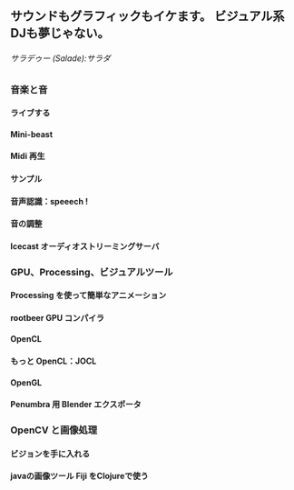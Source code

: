 ## サウンドもグラフィックもイケます。 ビジュアル系DJも夢じゃない。

###### サラデゥー (Salade):サラダ

### 音楽と音

#### ライブする
#### Mini-beast
#### Midi 再生
#### サンプル
#### 音声認識：speeech !
#### 音の調整
#### Icecast オーディオストリーミングサーバ

### GPU、Processing、ビジュアルツール

#### Processing を使って簡単なアニメーション
#### rootbeer GPU コンパイラ
#### OpenCL
#### もっと OpenCL：JOCL
#### OpenGL
#### Penumbra 用 Blender エクスポータ

### OpenCV と画像処理

#### ビジョンを手に入れる
#### javaの画像ツール Fiji をClojureで使う